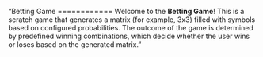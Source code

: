 “Betting Game ============ Welcome to the **Betting Game**! This is a scratch game that generates a matrix (for example, 3x3) filled with symbols based on configured probabilities. The outcome of the game is determined by predefined winning combinations, which decide whether the user wins or loses based on the generated matrix.”


